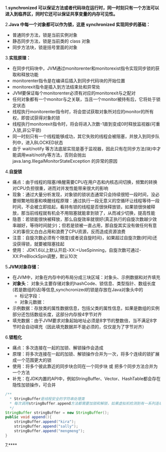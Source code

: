 1.**synchronized 可以保证方法或者代码块在运行时，同一时刻只有一个方法可以进入到临界区，同时它还可以保证共享变量的内存可见性。**

2.**Java 中每一个对象都可以作为锁，这是 synchronized 实现同步的基础：**
- 普通同步方法，锁是当前实例对象
- 静态同步方法，锁是当前类的 class 对象
- 同步方法块，锁是括号里面的对象

3.**实现原理：**
- 在同步代码块中，JVM通过monitorenter和monitorexist指令实现同步锁的获取和释放功能
- monitorenter指令是在编译后插入到同步代码块的开始位置
- monitorexit指令是插入到方法结束处和异常处
- JVM要保证每个monitorenter必须有对应的monitorexit与之配对
- 任何对象都有一个monitor与之关联，当且一个monitor被持有后，它将处于锁定状态
- 线程执行monitorenter指令时，将会尝试获取对象所对应的monitor的所有权，即尝试获得对象的锁
- 线程执行monitorexit指令时，将会将进入次数-1直到变成0时释放监视器(可重入锁,非公平锁)
- 同一时刻只有一个线程能够成功，其它失败的线程会被阻塞，并放入到同步队列中，进入BLOCKED状态
- 由于 wait/notify 等方法底层实现是基于监视器，因此只有在同步方法(块)中才能调用wait/notify等方法，否则会抛出 java.lang.IllegalMonitorStateException 的异常的原因

4.**自旋锁**
- 痛点：由于线程的阻塞/唤醒需要CPU在用户态和内核态间切换，频繁的转换对CPU负担很重，进而对并发性能带来很大的影响
- 现象：通过大量分析发现，对象锁的锁状态通常只会持续很短一段时间，没必要频繁地阻塞和唤醒线程原理：通过执行一段无意义的空循环让线程等待一段时间，不会被立即挂起，看持有锁的线程是否很快释放锁，如果锁很快被释放，那当前线程就有机会不用阻塞就能拿到锁了，从而减少切换，提高性能
- 隐患：若锁能很快被释放，那么自旋效率就很好(真正执行的自旋次数越少效率越好，等待时间就少)；但若是锁被一直占用，那自旋其实没有做任何有意义的事但又白白占用和浪费了CPU资源，反而造成资源浪费
- 注意：自旋次数必须有个限度(或者说自旋时间)，如果超过自旋次数(时间)还没获得锁，就要被阻塞挂起
- 使用： JDK1.6以上默认开启-XX:+UseSpinning，自旋次数可通过-XX:PreBlockSpin调整，默认10次

5.**JVM对象存储：**
- 在JVM中，对象在内存中的布局分成三块区域：对象头、示例数据和对齐填充
- **对象头**： 对象头主要存储对象的hashCode、锁信息、类型指针、数组长度(若是数组的话)等信息,synchcronized的锁是存放在Java对象头中的
  - 标记字段：
  - 对象元数据：
- 示例数据：存放类的属性数据信息，包括父类的属性信息，如果是数组的实例部分还包括数组长度，这部分内存按4字节对齐
- 填充数据：由于JVM要求对象起始地址必须是8字节的整数倍，当不满足8字节时会自动填充（因此填充数据并不是必须的，仅仅是为了字节对齐）

6.**锁粗化**
- 痛点：多次连接在一起的加锁、解锁操作会造成
- 原理：将多次连接在一起的加锁、解锁操作合并为一次，将多个连续的锁扩展成一个范围更大的锁
- 使用：将多个彼此靠近的同步块合同在一个同步块 或 把多个同步方法合并为一个方法
- 补充：在JDK内置的API中，例如StringBuffer、Vector、HashTable都会存在隐性加锁操作，可合并
```java
/**
  * StringBuffer是线程安全的字符串处理类
  * 每次调用stringBuffer.append方法都需要加锁和解锁，如果虚拟机检测到有一系列连串的对同一个对象加锁和解锁操作，就会将其合并成一次范围更大的加锁和解锁操作，即在第一次append方法时进行加锁，最后一次append方法结束后进行解锁
  */
StringBuffer stringBuffer = new StringBuffer();
public void append(){
    stringBuffer.append("kira");
    stringBuffer.append("sally");
    stringBuffer.append("mengmeng");
}
```
7.****